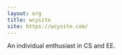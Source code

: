 ```yaml
---
layout: org
title: wcysite
site: https://wcysite.com/
---
```

An individual enthusiast in CS and EE.

